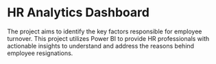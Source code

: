 # HR Analytics Dashboard
The project aims to identify the key factors responsible for employee turnover. This project utilizes Power BI to provide HR professionals with actionable insights to understand and address the reasons behind employee resignations.
